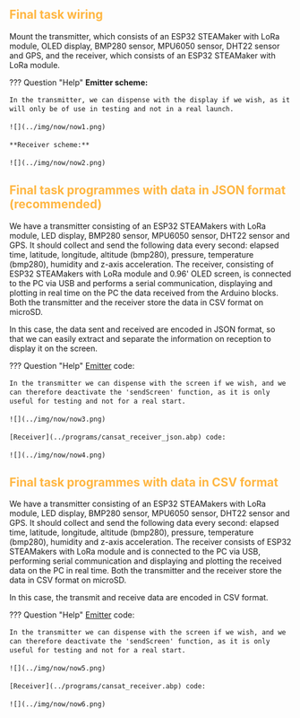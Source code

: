 ## <FONT COLOR=#ffb641>**Final task wiring**</font>
Mount the transmitter, which consists of an ESP32 STEAMaker with LoRa module, OLED display, BMP280 sensor, MPU6050 sensor, DHT22 sensor and GPS, and the receiver, which consists of an ESP32 STEAMaker with LoRa module.

??? Question "Help"
    **Emitter scheme:**
    
    In the transmitter, we can dispense with the display if we wish, as it will only be of use in testing and not in a real launch.
    
    ![](../img/now/now1.png)
    
    **Receiver scheme:**

    ![](../img/now/now2.png)

## <FONT COLOR=#ffb641>**Final task programmes with data in JSON format (recommended)**</font>
We have a transmitter consisting of an ESP32 STEAMakers with LoRa module, LED display, BMP280 sensor, MPU6050 sensor, DHT22 sensor and GPS. It should collect and send the following data every second: elapsed time, latitude, longitude, altitude (bmp280), pressure, temperature (bmp280), humidity and z-axis acceleration. The receiver, consisting of ESP32 STEAMakers with LoRa module and 0.96' OLED screen, is connected to the PC via USB and performs a serial communication, displaying and plotting in real time on the PC the data received from the Arduino blocks. Both the transmitter and the receiver store the data in CSV format on microSD.

In this case, the data sent and received are encoded in JSON format, so that we can easily extract and separate the information on reception to display it on the screen.

??? Question "Help"
    [Emitter](../programs/cansat_emitter_json.abp) code:

    In the transmitter we can dispense with the screen if we wish, and we can therefore deactivate the 'sendScreen' function, as it is only useful for testing and not for a real start.

    ![](../img/now/now3.png)

    [Receiver](../programs/cansat_receiver_json.abp) code:

    ![](../img/now/now4.png)

## <FONT COLOR=#ffb641>**Final task programmes with data in CSV format**</font>
We have a transmitter consisting of an ESP32 STEAMakers with LoRa module, LED display, BMP280 sensor, MPU6050 sensor, DHT22 sensor and GPS. It should collect and send the following data every second: elapsed time, latitude, longitude, altitude (bmp280), pressure, temperature (bmp280), humidity and z-axis acceleration. The receiver consists of ESP32 STEAMakers with LoRa module and is connected to the PC via USB, performing serial communication and displaying and plotting the received data on the PC in real time. Both the transmitter and the receiver store the data in CSV format on microSD.

In this case, the transmit and receive data are encoded in CSV format.

??? Question "Help"
    [Emitter](../programs/cansat_emitter.abp) code:

    In the transmitter we can dispense with the screen if we wish, and we can therefore deactivate the 'sendScreen' function, as it is only useful for testing and not for a real start.

    ![](../img/now/now5.png)

    [Receiver](../programs/cansat_receiver.abp) code:

    ![](../img/now/now6.png)
